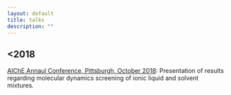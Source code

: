 ```yaml
---
layout: default
title: talks
description: ""
---
```


<div class="hfeed">

   <!-- 2018 -->
   <div class="hentry post project-batch-title">
   <h2><2018</h2>
   </div>

   <!-- AIChE Annual Conference, Pittsburgh 2018 -->
   <div class="entry-summary">
    <p><a class="talk-title"
    href="https://aiche.confex.com/aiche/2018/meetingapp.cgi/Paper/536887"
    target="_blank">AIChE Annaul Conference, Pittsburgh, October
    2018</a>: Presentation of results regarding molecular dynamics
    screening of ionic liquid and solvent mixtures.</p>
    </div>

</div>
